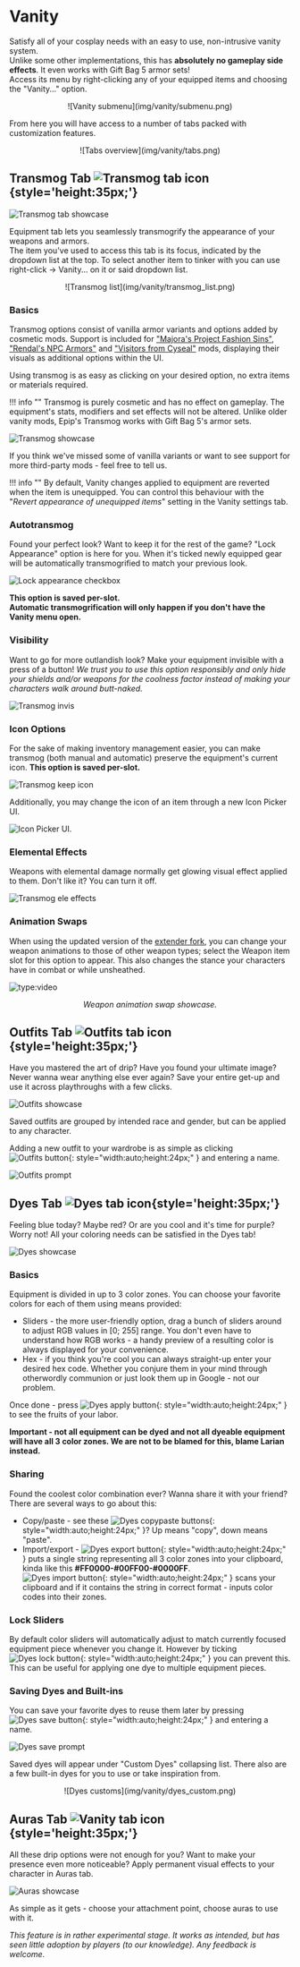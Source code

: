 # Vanity
Satisfy all of your cosplay needs with an easy to use, non-intrusive vanity system.  
Unlike some other implementations, this has **absolutely no gameplay side effects**. It even works with Gift Bag 5 armor sets!  
Access its menu by right-clicking any of your equipped items and choosing the "Vanity..." option.  

<center>![Vanity submenu](img/vanity/submenu.png)</center>

From here you will have access to a number of tabs packed with customization features.  

<center>![Tabs overview](img/vanity/tabs.png)</center>

## Transmog Tab ![Transmog tab icon](img/vanity/transmog_tab_icon.png){style='height:35px;'}

![Transmog tab showcase](img/vanity/transmog_tab.png)

Equipment tab lets you seamlessly transmogrify the appearance of your weapons and armors.  
The item you've used to access this tab is its focus, indicated by the dropdown list at the top. To select another item to tinker with you can use right-click -> Vanity... on it or said dropdown list.  

<center>![Transmog list](img/vanity/transmog_list.png)</center>

### Basics
Transmog options consist of vanilla armor variants and options added by cosmetic mods. Support is included for ["Majora's Project Fashion Sins"](https://steamcommunity.com/sharedfiles/filedetails/?id=1815898410), ["Rendal's NPC Armors"](https://steamcommunity.com/sharedfiles/filedetails/?id=1515827226) and ["Visitors from Cyseal"](https://steamcommunity.com/sharedfiles/filedetails/?id=2828485171) mods, displaying their visuals as additional options within the UI.

Using transmog is as easy as clicking on your desired option, no extra items or materials required.

!!! info ""
    Transmog is purely cosmetic and has no effect on gameplay. The equipment's stats, modifiers and set effects will not be altered. Unlike older vanity mods, Epip's Transmog works with Gift Bag 5's armor sets.

![Transmog showcase](img/vanity/transmog_demo.png)  

If you think we've missed some of vanilla variants or want to see support for more third-party mods - feel free to tell us.

!!! info ""
    By default, Vanity changes applied to equipment are reverted when the item is unequipped. You can control this behaviour with the "*Revert appearance of unequipped items*" setting in the Vanity settings tab.

### Autotransmog
Found your perfect look? Want to keep it for the rest of the game? "Lock Appearance" option is here for you. When it's ticked newly equipped gear will be automatically transmogrified to match your previous look.  

![Lock appearance checkbox](img/vanity/lock_appearance.png)

**This option is saved per-slot.**  
**Automatic transmogrification will only happen if you don't have the Vanity menu open.**  

### Visibility
Want to go for more outlandish look? Make your equipment invisible with a press of a button! *We trust you to use this option responsibly and only hide your shields and/or weapons for the coolness factor instead of making your characters walk around butt-naked.*  

![Transmog invis](img/vanity/transmog_visibility.png)

### Icon Options
For the sake of making inventory management easier, you can make transmog (both manual and automatic) preserve the equipment's current icon. **This option is saved per-slot.**

![Transmog keep icon](img/vanity/keep_icon_showcase.png)

Additionally, you may change the icon of an item through a new Icon Picker UI.

![Icon Picker UI.](img/ui/iconpicker.png)

### Elemental Effects
Weapons with elemental damage normally get glowing visual effect applied to them. Don't like it? You can turn it off.  

![Transmog ele effects](img/vanity/ele_effects.png)

### Animation Swaps
When using the updated version of the [extender fork](../extender.md), you can change your weapon animations to those of other weapon types; select the Weapon item slot for this option to appear. This also changes the stance your characters have in combat or while unsheathed.

![type:video](https://www.youtube.com/embed/BrpHSf9sgb4)
<center><i>Weapon animation swap showcase.</i></center>

## Outfits Tab ![Outfits tab icon](img/vanity/outfits_tab_icon.png){style='height:35px;'}
Have you mastered the art of drip? Have you found your ultimate image? Never wanna wear anything else ever again? Save your entire get-up and use it across playthroughs with a few clicks.  

![Outfits showcase](img/vanity/outfits_showcase.png)

Saved outfits are grouped by intended race and gender, but can be applied to any character.  

Adding a new outfit to your wardrobe is as simple as clicking ![Outfits button](img/vanity/outfits_button.png){: style="width:auto;height:24px;" } and entering a name.

![Outfits prompt](img/vanity/outfits_prompt.png)

## Dyes Tab ![Dyes tab icon](img/vanity/dyes_tab_icon.png){style='height:35px;'}
Feeling blue today? Maybe red? Or are you cool and it's time for purple? Worry not! All your coloring needs can be satisfied in the Dyes tab!  

![Dyes showcase](img/vanity/dyes_showcase.png)

### Basics
Equipment is divided in up to 3 color zones. You can choose your favorite colors for each of them using means provided:  

+ Sliders - the more user-friendly option, drag a bunch of sliders around to adjust RGB values in [0; 255] range. You don't even have to understand how RGB works - a handy preview of a resulting color is always displayed for your convenience.  
+ Hex - if you think you're cool you can always straight-up enter your desired hex code. Whether you conjure them in your mind through otherwordly communion or just look them up in Google - not our problem.  

Once done - press ![Dyes apply button](img/vanity/dyes_apply_button.png){: style="width:auto;height:24px;" } to see the fruits of your labor.

**Important - not all equipment can be dyed and not all dyeable equipment will have all 3 color zones. We are not to be blamed for this, blame Larian instead.**

### Sharing
Found the coolest color combination ever? Wanna share it with your friend? There are several ways to go about this:

+ Copy/paste - see these ![Dyes copypaste buttons](img/vanity/dyes_copypaste_buttons.png){: style="width:auto;height:24px;" }? Up means "copy", down means "paste".
+ Import/export - ![Dyes export button](img/vanity/dyes_export_button.png){: style="width:auto;height:24px;" } puts a single string representing all 3 color zones into your clipboard, kinda like this **#FF0000-#00FF00-#0000FF**.  
![Dyes import button](img/vanity/dyes_import_button.png){: style="width:auto;height:24px;" } scans your clipboard and if it contains the string in correct format - inputs color codes into their zones.  

### Lock Sliders
By default color sliders will automatically adjust to match currently focused equipment piece whenever you change it. However by ticking ![Dyes lock button](img/vanity/dyes_lock.png){: style="width:auto;height:24px;" } you can prevent this.  
This can be useful for applying one dye to multiple equipment pieces.  

### Saving Dyes and Built-ins
You can save your favorite dyes to reuse them later by pressing ![Dyes save button](img/vanity/dyes_save_button.png){: style="width:auto;height:24px;" } and entering a name.  

![Dyes save prompt](img/vanity/dyes_prompt.png)

Saved dyes will appear under "Custom Dyes" collapsing list. There also are a few built-in dyes for you to use or take inspiration from.  

<center>![Dyes customs](img/vanity/dyes_custom.png)</center>

## Auras Tab ![Vanity tab icon](img/vanity/transmog_tab_icon.png){style='height:35px;'}
All these drip options were not enough for you? Want to make your presence even more noticeable? Apply permanent visual effects to your character in Auras tab.  

![Auras showcase](img/vanity/auras_showcase.png)

As simple as it gets - choose your attachment point, choose auras to use with it.

*This feature is in rather experimental stage. It works as intended, but has seen little adoption by players (to our knowledge). Any feedback is welcome.*  
